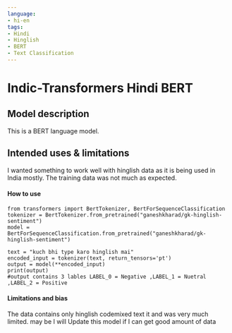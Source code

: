 ```yaml
---
language: 
- hi-en
tags:
- Hindi
- Hinglish
- BERT
- Text Classification
---
```

# Indic-Transformers Hindi BERT
## Model description
This is a BERT language model. 
## Intended uses & limitations
I wanted something to work well with hinglish data as it is being used in India mostly. The training data was not much as expected.

#### How to use
```
from transformers import BertTokenizer, BertForSequenceClassification
tokenizer = BertTokenizer.from_pretrained("ganeshkharad/gk-hinglish-sentiment")
model = BertForSequenceClassification.from_pretrained("ganeshkharad/gk-hinglish-sentiment")

text = "kuch bhi type karo hinglish mai"
encoded_input = tokenizer(text, return_tensors='pt')
output = model(**encoded_input)
print(output)
#output contains 3 lables LABEL_0 = Negative ,LABEL_1 = Nuetral ,LABEL_2 = Positive
```
#### Limitations and bias
The data contains only hinglish codemixed text it and was very much limited. may be I will Update this model if I can get good amount of data
